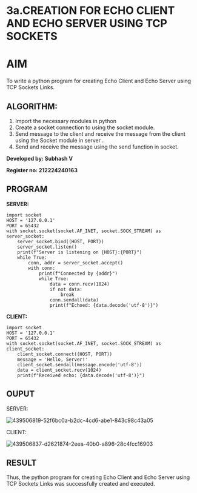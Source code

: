 # 3a.CREATION FOR ECHO CLIENT AND ECHO SERVER USING TCP SOCKETS
# AIM
To write a python program for creating Echo Client and Echo Server using TCP
Sockets Links.
## ALGORITHM:
1. Import the necessary modules in python
2. Create a socket connection to using the socket module.
3. Send message to the client and receive the message from the client using the Socket module in
 server .
4. Send and receive the message using the send function in socket.

**Developed by: Subhash V** 

**Register no: 212224240163** 

## PROGRAM

**SERVER:**
```
import socket
HOST = '127.0.0.1'  
PORT = 65432        
with socket.socket(socket.AF_INET, socket.SOCK_STREAM) as server_socket:
    server_socket.bind((HOST, PORT))
    server_socket.listen()
    print(f"Server is listening on {HOST}:{PORT}")
    while True:
        conn, addr = server_socket.accept()
        with conn:
            print(f"Connected by {addr}")
            while True:
                data = conn.recv(1024)
                if not data:
                    break
                conn.sendall(data)
                print(f"Echoed: {data.decode('utf-8')}")
```
**CLIENT:**
```
import socket
HOST = '127.0.0.1'  
PORT = 65432  
with socket.socket(socket.AF_INET, socket.SOCK_STREAM) as client_socket:
    client_socket.connect((HOST, PORT))
    message = 'Hello, Server!'
    client_socket.sendall(message.encode('utf-8'))
    data = client_socket.recv(1024)
    print(f"Received echo: {data.decode('utf-8')}")
```

## OUPUT

SERVER:

![439506819-52f6bc0a-b2dc-4cd6-abe1-843c98c43a05](https://github.com/user-attachments/assets/6e2e6e7d-aa37-40a0-b26d-1bef067325d9)

CLIENT:

![439506837-d2621874-2eea-40b0-a896-28c4fcc16903](https://github.com/user-attachments/assets/0c911cd5-0710-4dd0-a328-7ec77eb29077)

## RESULT

Thus, the python program for creating Echo Client and Echo Server using TCP Sockets Links 
was successfully created and executed.
